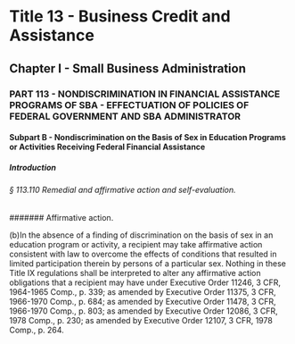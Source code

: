 
# Title 13 - Business Credit and Assistance
## Chapter I - Small Business Administration
### PART 113 - NONDISCRIMINATION IN FINANCIAL ASSISTANCE PROGRAMS OF SBA - EFFECTUATION OF POLICIES OF FEDERAL GOVERNMENT AND SBA ADMINISTRATOR
#### Subpart B - Nondiscrimination on the Basis of Sex in Education Programs or Activities Receiving Federal Financial Assistance
##### Introduction
###### § 113.110 Remedial and affirmative action and self-evaluation.
####### Affirmative action.

(b)In the absence of a finding of discrimination on the basis of sex in an education program or activity, a recipient may take affirmative action consistent with law to overcome the effects of conditions that resulted in limited participation therein by persons of a particular sex. Nothing in these Title IX regulations shall be interpreted to alter any affirmative action obligations that a recipient may have under Executive Order 11246, 3 CFR, 1964-1965 Comp., p. 339; as amended by Executive Order 11375, 3 CFR, 1966-1970 Comp., p. 684; as amended by Executive Order 11478, 3 CFR, 1966-1970 Comp., p. 803; as amended by Executive Order 12086, 3 CFR, 1978 Comp., p. 230; as amended by Executive Order 12107, 3 CFR, 1978 Comp., p. 264.
